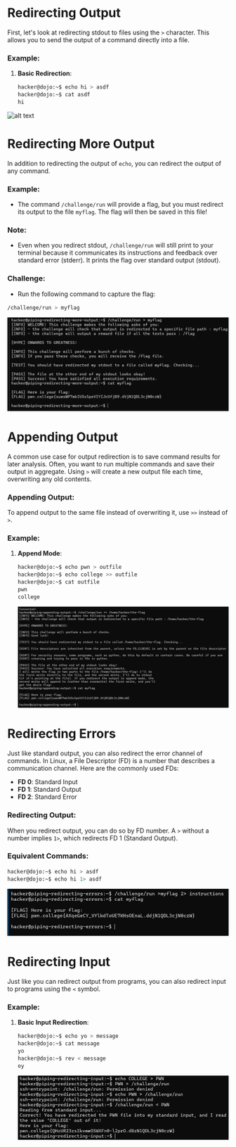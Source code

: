 # Redirecting Output

First, let's look at redirecting stdout to files using the `>` character. This allows you to send the output of a command directly into a file.

### Example:

1. **Basic Redirection**:
   ```bash
   hacker@dojo:~$ echo hi > asdf
   hacker@dojo:~$ cat asdf
   hi
![alt text](image-31.png)

# Redirecting More Output

In addition to redirecting the output of `echo`, you can redirect the output of any command. 

### Example:

- The command `/challenge/run` will provide a flag, but you must redirect its output to the file `myflag`. The flag will then be saved in this file!

### Note:
- Even when you redirect stdout, `/challenge/run` will still print to your terminal because it communicates its instructions and feedback over standard error (stderr). It prints the flag over standard output (stdout).

### Challenge:
- Run the following command to capture the flag:
```bash
/challenge/run > myflag
```
![alt text](image-33.png)
# Appending Output

A common use case for output redirection is to save command results for later analysis. Often, you want to run multiple commands and save their output in aggregate. Using `>` will create a new output file each time, overwriting any old contents.

### Appending Output:

To append output to the same file instead of overwriting it, use `>>` instead of `>`. 

### Example:

1. **Append Mode**:
   ```bash
   hacker@dojo:~$ echo pwn > outfile
   hacker@dojo:~$ echo college >> outfile
   hacker@dojo:~$ cat outfile
   pwn
   college
   ```
   ![alt text](image-34.png)
# Redirecting Errors

Just like standard output, you can also redirect the error channel of commands. In Linux, a File Descriptor (FD) is a number that describes a communication channel. Here are the commonly used FDs:

- **FD 0**: Standard Input
- **FD 1**: Standard Output
- **FD 2**: Standard Error

### Redirecting Output:

When you redirect output, you can do so by FD number. A `>` without a number implies `1>`, which redirects FD 1 (Standard Output). 

### Equivalent Commands:
```bash
hacker@dojo:~$ echo hi > asdf
hacker@dojo:~$ echo hi 1> asdf
```
![alt text](image-35.png)

# Redirecting Input

Just like you can redirect output from programs, you can also redirect input to programs using the `<` symbol.

### Example:

1. **Basic Input Redirection**:
   ```bash
   hacker@dojo:~$ echo yo > message
   hacker@dojo:~$ cat message
   yo
   hacker@dojo:~$ rev < message
   oy
   ```
   ![alt text](image-36.png)

